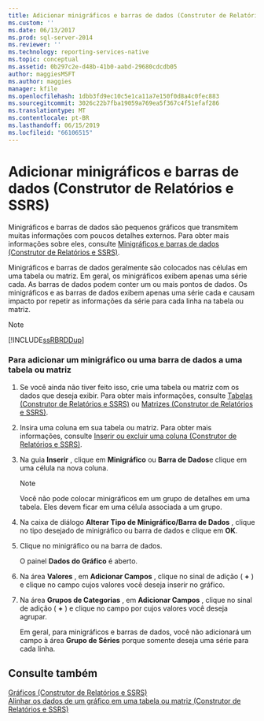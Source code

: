 ```yaml
---
title: Adicionar minigráficos e barras de dados (Construtor de Relatórios e SSRS) | Microsoft Docs
ms.custom: ''
ms.date: 06/13/2017
ms.prod: sql-server-2014
ms.reviewer: ''
ms.technology: reporting-services-native
ms.topic: conceptual
ms.assetid: 0b297c2e-d48b-41b0-aabd-29680cdcdb05
author: maggiesMSFT
ms.author: maggies
manager: kfile
ms.openlocfilehash: 1dbb3fd9ec10c5e1ca11a7e150f0d8a4c0fec883
ms.sourcegitcommit: 3026c22b7fba19059a769ea5f367c4f51efaf286
ms.translationtype: MT
ms.contentlocale: pt-BR
ms.lasthandoff: 06/15/2019
ms.locfileid: "66106515"
---
```

# <a name="add-sparklines-and-data-bars-report-builder-and-ssrs"></a>Adicionar minigráficos e barras de dados (Construtor de Relatórios e SSRS)
  Minigráficos e barras de dados são pequenos gráficos que transmitem muitas informações com poucos detalhes externos. Para obter mais informações sobre eles, consulte [Minigráficos e barras de dados &#40;Construtor de Relatórios e SSRS&#41;](sparklines-and-data-bars-report-builder-and-ssrs.md).  
  
 Minigráficos e barras de dados geralmente são colocados nas células em uma tabela ou matriz. Em geral, os minigráficos exibem apenas uma série cada. As barras de dados podem conter um ou mais pontos de dados. Os minigráficos e as barras de dados exibem apenas uma série cada e causam impacto por repetir as informações da série para cada linha na tabela ou matriz.  
  
> [!NOTE]  
>  [!INCLUDE[ssRBRDDup](../../includes/ssrbrddup-md.md)]  
  
### <a name="to-add-a-sparkline-or-data-bar-to-a-table-or-matrix"></a>Para adicionar um minigráfico ou uma barra de dados a uma tabela ou matriz  
  
1.  Se você ainda não tiver feito isso, crie uma tabela ou matriz com os dados que deseja exibir. Para obter mais informações, consulte [Tabelas &#40;Construtor de Relatórios e SSRS&#41;](tables-report-builder-and-ssrs.md) ou [Matrizes &#40;Construtor de Relatórios e SSRS&#41;](create-a-matrix-report-builder-and-ssrs.md).  
  
2.  Insira uma coluna em sua tabela ou matriz. Para obter mais informações, consulte [Inserir ou excluir uma coluna &#40;Construtor de Relatórios e SSRS&#41;](insert-or-delete-a-column-report-builder-and-ssrs.md).  
  
3.  Na guia **Inserir** , clique em **Minigráfico** ou **Barra de Dados**e clique em uma célula na nova coluna.  
  
    > [!NOTE]  
    >  Você não pode colocar minigráficos em um grupo de detalhes em uma tabela. Eles devem ficar em uma célula associada a um grupo.  
  
4.  Na caixa de diálogo **Alterar Tipo de Minigráfico/Barra de Dados** , clique no tipo desejado de minigráfico ou barra de dados e clique em **OK**.  
  
5.  Clique no minigráfico ou na barra de dados.  
  
     O painel **Dados do Gráfico** é aberto.  
  
6.  Na área **Valores** , em **Adicionar Campos** , clique no sinal de adição ( **+** ) e clique no campo cujos valores você deseja inserir no gráfico.  
  
7.  Na área **Grupos de Categorias** , em **Adicionar Campos** , clique no sinal de adição ( **+** ) e clique no campo por cujos valores você deseja agrupar.  
  
     Em geral, para minigráficos e barras de dados, você não adicionará um campo à área **Grupo de Séries** porque somente deseja uma série para cada linha.  
  
## <a name="see-also"></a>Consulte também  
 [Gráficos &#40;Construtor de Relatórios e SSRS&#41;](charts-report-builder-and-ssrs.md)   
 [Alinhar os dados de um gráfico em uma tabela ou matriz &#40;Construtor de Relatórios e SSRS&#41;](align-the-data-in-a-chart-in-a-table-or-matrix-report-builder-and-ssrs.md)  
  
  

